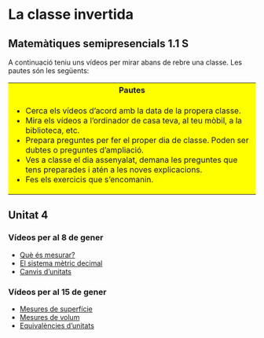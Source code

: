 # La classe invertida

## Matemàtiques semipresencials 1.1 S

A continuació teniu uns vídeos per mirar abans de rebre una classe. Les pautes són les següents:

<table style="background-color: yellow">
  <tr><th>Pautes</th></tr>
  <tr><td>
    <ul>
      <li>Cerca els vídeos d’acord amb la data de la propera classe.</li>
      <li>Mira els vídeos a l’ordinador de casa teva, al teu mòbil, a la biblioteca, etc.</li>
      <li>Prepara preguntes per fer el proper dia de classe. Poden ser dubtes o preguntes d’ampliació.</li>
      <li>Ves a classe el dia assenyalat, demana les preguntes que tens preparades i atén a les noves explicacions.</li>
      <li>Fes els exercicis que s’encomanin.</li>
    </ul>
    </td></tr>
  </table>

## Unitat 4

### Vídeos per al 8 de gener

* [Què és mesurar?](https://youtu.be/owSfqUciPFw)
* [El sistema mètric decimal](https://youtu.be/AuHrFG3nQw8)
* [Canvis d’unitats](https://youtu.be/st2Lxqi6qyw)


### Vídeos per al 15 de gener

* [Mesures de superfície](https://youtu.be/1QachLrobkU)
* [Mesures de volum](https://youtu.be/dR187ra5nSw)
* [Equivalències d’unitats](https://youtu.be/u_ojtvRv6sY)
